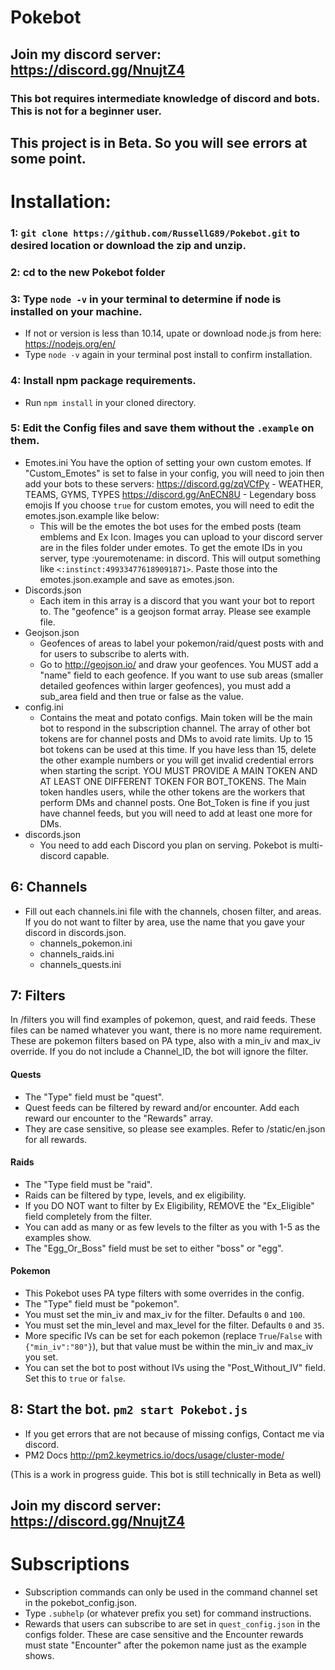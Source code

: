 # Pokebot

## Join my discord server: https://discord.gg/NnujtZ4

### This bot requires intermediate knowledge of discord and bots. This is **not** for a beginner user.

## This project is in Beta. So you will see errors at some point.

# Installation:
### 1: `git clone https://github.com/RussellG89/Pokebot.git` to desired location or download the zip and unzip.

### 2: cd to the new Pokebot folder

### 3: Type `node -v` in your terminal to determine if node is installed on your machine.
  - If not or version is less than 10.14, upate or download node.js from here: https://nodejs.org/en/
  - Type `node -v` again in your terminal post install to confirm installation.

### 4: Install npm package requirements.
  - Run `npm install` in your cloned directory.

### 5: Edit the Config files and save them without the `.example` on them.
  - Emotes.ini
    You have the option of setting your own custom emotes. If "Custom_Emotes" is set to false in your config, you will need to join then add your bots to these servers:
      https://discord.gg/zqVCfPy - WEATHER, TEAMS, GYMS, TYPES
      https://discord.gg/AnECN8U - Legendary boss emojis
    If you choose `true` for custom emotes, you will need to edit the emotes.json.example like below:
      - This will be the emotes the bot uses for the embed posts (team emblems and Ex Icon. Images you can upload to your discord server are in the files folder under emotes. To get the emote IDs in you server, type \:youremotename: in discord. This will output something like `<:instinct:499334776189091871>`. Paste those into the emotes.json.example and save as emotes.json.
  - Discords.json
      - Each item in this array is a discord that you want your bot to report to. The "geofence" is a geojson format array. Please see example file.
  - Geojson.json
      - Geofences of areas to label your pokemon/raid/quest posts with and for users to subscribe to alerts with.
      - Go to http://geojson.io/ and draw your geofences. You MUST add a "name" field to each geofence. If you want to use sub areas (smaller detailed geofences within larger geofences), you must add a sub_area field and then true or false as the value.
  - config.ini
      - Contains the meat and potato configs. Main token will be the main bot to respond in the subscription channel. The array of other bot tokens are for channel posts and DMs to avoid rate limits. Up to 15 bot tokens can be used at this time. If you have less than 15, delete the other example numbers or you will get invalid credential errors when starting the script. YOU MUST PROVIDE A MAIN TOKEN AND AT LEAST ONE DIFFERENT TOKEN FOR BOT_TOKENS. The Main token handles users, while the other tokens are the workers that perform DMs and channel posts. One Bot_Token is fine if you just have channel feeds, but you will need to add at least one more for DMs. 
  - discords.json
      - You need to add each Discord you plan on serving. Pokebot is multi-discord capable.

## 6: Channels
   - Fill out each channels.ini file with the channels, chosen filter, and areas. If you do not want to filter by area, use the name that you gave your discord in discords.json.
      - channels_pokemon.ini
      - channels_raids.ini
      - channels_quests.ini

## 7: Filters
  In /filters you will find examples of pokemon, quest, and raid feeds. These files can be named whatever you want, there is no more name requirement. These are pokemon filters based on PA type, also with a min_iv and max_iv override. If you do not include a Channel_ID, the bot will ignore the filter.

  #### Quests
   - The "Type" field must be "quest".
   - Quest feeds can be filtered by reward and/or encounter. Add each reward our encounter to the "Rewards" array.
   - They are case sensitive, so please see examples. Refer to /static/en.json for all rewards.

  #### Raids
   - The "Type field must be "raid".
   - Raids can be filtered by type, levels, and ex eligibility.
   - If you DO NOT want to filter by Ex Eligibility, REMOVE the "Ex_Eligible" field completely from the filter.
   - You can add as many or as few levels to the filter as you with 1-5 as the examples show.
   - The "Egg_Or_Boss" field must be set to either "boss" or "egg".

  #### Pokemon
   - This Pokebot uses PA type filters with some overrides in the config.
   - The "Type" field must be "pokemon".
   - You must set the min_iv and max_iv for the filter. Defaults `0` and `100`.
   - You must set the min_level and max_level for the filter. Defaults `0` and `35`.
   - More specific IVs can be set for each pokemon (replace `True`/`False` with `{"min_iv":"80"}`), but that value must be within the min_iv and max_iv you set.
   - You can set the bot to post without IVs using the "Post_Without_IV" field. Set this to `true` or `false`.

## 8: Start the bot. `pm2 start Pokebot.js`
  - If you get errors that are not because of missing configs, Contact me via discord.
  - PM2 Docs http://pm2.keymetrics.io/docs/usage/cluster-mode/

(This is a work in progress guide. This bot is still technically in Beta as well)

## Join my discord server: https://discord.gg/NnujtZ4

# Subscriptions

- Subscription commands can only be used in the command channel set in the pokebot_config.json.
- Type `.subhelp` (or whatever prefix you set) for command instructions.
- Rewards that users can subscribe to are set in `quest_config.json` in the configs folder. These are case sensitive and the Encounter rewards must state "Encounter" after the pokemon name just as the example shows.
